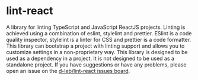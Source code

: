 # lint-react
A library for linting TypeScript and JavaScript ReactJS projects. Linting is achieved using a combination of eslint, stylelint and prettier. ESlint is a code quality inspector, stylelint is a linter
for CSS and prettier is a code formatter. This library can bootstrap a project with linting support and allows you to customize settings in a non-proprietary way. This library is designed to be used
as a dependency in a project. It is not designed to be used as a standalone project. If you have suggestions or have any problems, please open an issue on the
[d-leb/lint-react issues board](https://github.com/d-leb/lint-react/issues).
